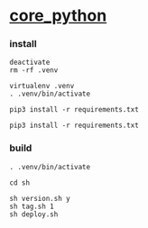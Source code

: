 # [core_python](https://pypi.org/project/seunggabi-core-python/)

### install
```shell
deactivate
rm -rf .venv

virtualenv .venv
. .venv/bin/activate

pip3 install -r requirements.txt
```
```shell
pip3 install -r requirements.txt
```

### build
```shell
. .venv/bin/activate

cd sh

sh version.sh y
sh tag.sh 1
sh deploy.sh
```

